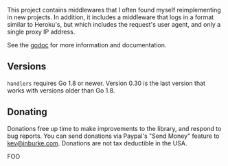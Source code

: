 This project contains middlewares that I often found myself reimplementing
in new projects. In addition, it includes a middleware that logs in a format
similar to Heroku's, but which includes the request's user agent, and only a
single proxy IP address.

See the [godoc](https://godoc.org/github.com/kevinburke/handlers) for more
information and documentation.

## Versions

`handlers` requires Go 1.8 or newer. Version 0.30 is the last version that works
with versions older than Go 1.8.

## Donating

Donations free up time to make improvements to the library, and respond to
bug reports. You can send donations via Paypal's "Send Money" feature to
kev@inburke.com. Donations are not tax deductible in the USA.

FOO
